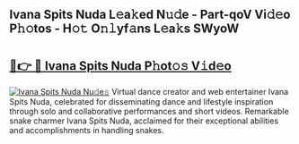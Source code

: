 ## Ivana Spits Nuda L𝚎a𝚔ed N𝚞𝚍e - Part-qoV Vi𝚍𝚎o P𝚑𝚘tos - H𝚘𝚝 O𝚗𝚕yf𝚊ns L𝚎a𝚔s SWyoW

# <h2><a href="http://kfat4t.oniu.top/?m=Ivana+Spits+Nuda">🔗👉 🔴 Ivana Spits Nuda P𝚑ot𝚘𝚜 V𝚒d𝚎o</a></h2>

[![Ivana Spits Nuda Nu𝚍e𝚜](https://i.imgur.com/0qMVB7G.gif)](http://kfat4t.oniu.top/?m=Ivana+Spits+Nuda)
Virtual dance creator and web entertainer Ivana Spits Nuda, celebrated for disseminating dance and lifestyle inspiration through solo and collaborative performances and short videos. Remarkable snake charmer Ivana Spits Nuda, acclaimed for their exceptional abilities and accomplishments in handling snakes.  
